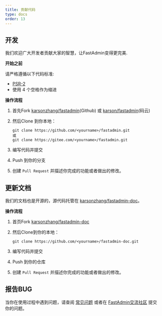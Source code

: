 ```yaml
---
title: 贡献代码
type: docs
order: 13
---
```


## 开发

我们欢迎广大开发者贡献大家的智慧，让FastAdmin变得更完美.

**开始之前**

请严格遵循以下代码标准:

- [PSR-2](https://github.com/php-fig/fig-standards/blob/master/accepted/PSR-2-coding-style-guide.md)
- 使用 4 个空格作为缩进

**操作流程**

1. 首先Fork [karsonzhang/fastadmin](https://github.com/karsonzhang/fastadmin)(Github) 或 [karson/fastadmin](https://gitee.com/karson/fastadmin)(码云)

2. 然后Clone 到你本地：
    ```
    git clone https://github.com/<yourname>/fastadmin.git
    或
    git clone https://gitee.com/<yourname>/fastadmin.git
    ```

3. 编写代码并提交

4. Push 到你的分支

5. 创建 `Pull Request` 并描述你完成的功能或者做出的修改。

## 更新文档

我们的文档也是开源的，源代码托管在 [karsonzhang/fastadmin-doc](https://github.com/karsonzhang/fastadmin-doc)。

**操作流程**

1. 首页Fork [karsonzhang/fastadmin-doc](https://github.com/karsonzhang/fastadmin-doc)

2. 然后Clone到你的本地：
    ```
    git clone https://github.com/<yourname>/fastadmin-doc.git
    ```

3. 编写代码并提交

4. Push 到你的仓库

5. 创建 `Pull Request` 并描述你完成的功能或者做出的修改。

## 报告BUG

当你在使用过程中遇到问题，请查阅 [常见问题](faq.html) 或者在 [FastAdmin交流社区](https://forum.fastadmin.net) 提交你的问题。




